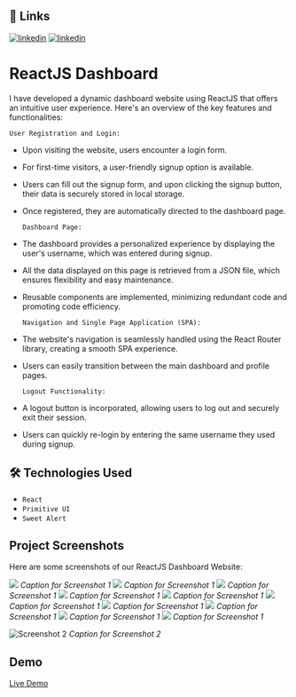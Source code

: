 ## 🔗 Links

[![linkedin](https://img.shields.io/badge/linkedin-0A66C2?style=for-the-badge&logo=linkedin&logoColor=white)](https://www.linkedin.com/in/adarsh-singh-34a945206)
[![linkedin](https://img.shields.io/twitter/follow/:AdarshSingh6026)](https://twitter.com/AdarshSingh6026)



#  ReactJS Dashboard

I have developed a dynamic dashboard website using ReactJS that offers an intuitive user experience. Here's an overview of the key features and functionalities:

`User Registration and Login:` 
- Upon visiting the website, users encounter a login form.
- For first-time visitors, a user-friendly signup option is available.
- Users can fill out the signup form, and upon clicking the signup button, their data is securely stored in local storage.
- Once registered, they are automatically directed to the dashboard page.

  `Dashboard Page:`
- The dashboard provides a personalized experience by displaying the user's username, which was entered during signup.
- All the data displayed on this page is retrieved from a JSON file, which ensures flexibility and easy maintenance.
- Reusable components are implemented, minimizing redundant code and promoting code efficiency.

  `Navigation and Single Page Application (SPA):`
- The website's navigation is seamlessly handled using the React Router library, creating a smooth SPA experience.
- Users can easily transition between the main dashboard and profile pages.

  `Logout Functionality:`
- A logout button is incorporated, allowing users to log out and securely exit their session.
- Users can quickly re-login by entering the same username they used during signup.


## 🛠 Technologies Used

- `React`
- `Primitive UI`
- `Sweet Alert`

## Project Screenshots

Here are some screenshots of our ReactJS Dashboard Website:

![](https://github.com/Adarshgnis/dashboard-layout/blob/master/public/screenshot/Screenshot1.png?raw=true)
*Caption for Screenshot 1*
![](https://github.com/Adarshgnis/dashboard-layout/blob/master/public/screenshot/Screenshot2.png?raw=true)
*Caption for Screenshot 1*
![](https://github.com/Adarshgnis/dashboard-layout/blob/master/public/screenshot/Screenshot3.png?raw=true)
*Caption for Screenshot 1*
![](https://github.com/Adarshgnis/dashboard-layout/blob/master/public/screenshot/Screenshot4.png?raw=true)
*Caption for Screenshot 1*
![](https://github.com/Adarshgnis/dashboard-layout/blob/master/public/screenshot/Screenshot5.png?raw=true)
*Caption for Screenshot 1*
![](https://github.com/Adarshgnis/dashboard-layout/blob/master/public/screenshot/Screenshot6.png?raw=true)
*Caption for Screenshot 1*
![](https://github.com/Adarshgnis/dashboard-layout/blob/master/public/screenshot/Screenshot6.png?raw=true)
*Caption for Screenshot 1*
![](https://github.com/Adarshgnis/dashboard-layout/blob/master/public/screenshot/Screenshot7.png?raw=true)
*Caption for Screenshot 1*
![](https://github.com/Adarshgnis/dashboard-layout/blob/master/public/screenshot/Screenshot8.png?raw=true)
*Caption for Screenshot 1*
![](https://github.com/Adarshgnis/dashboard-layout/blob/master/public/screenshot/Screenshot9.png?raw=true)
*Caption for Screenshot 1*

![Screenshot 2](https://camo.githubusercontent.com/f1c0fc76d120f760664938edd8e1818f9d407b03f8ce7d306e12094d8853b6a0/687474703a2f2f692e696d6775722e636f6d2f6337476d414a662e706e67)
*Caption for Screenshot 2*
  
## Demo

[Live Demo](https://adarsh-employee-management-system.netlify.app/)
